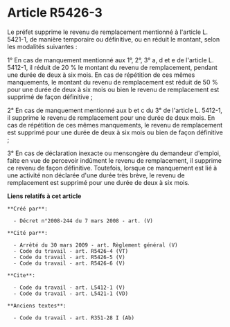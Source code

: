 # Article R5426-3

Le préfet supprime le revenu de remplacement mentionné à l'article L. 5421-1, de manière temporaire ou définitive, ou en
réduit le montant, selon les modalités suivantes : 

1° En cas de manquement mentionné aux 1°, 2°, 3° a, d et e de l'article L. 5412-1, il réduit de 20 % le montant du revenu de
remplacement, pendant une durée de deux à six mois. En cas de répétition de ces mêmes manquements, le montant du revenu de
remplacement est réduit de 50 % pour une durée de deux à six mois ou bien le revenu de remplacement est supprimé de façon
définitive ; 

2° En cas de manquement mentionné aux b et c du 3° de l'article L. 5412-1, il supprime le revenu de remplacement pour une
durée de deux mois. En cas de répétition de ces mêmes manquements, le revenu de remplacement est supprimé pour une durée de
deux à six mois ou bien de façon définitive ; 

3° En cas de déclaration inexacte ou mensongère du demandeur d'emploi, faite en vue de percevoir indûment le revenu de
remplacement, il supprime ce revenu de façon définitive. Toutefois, lorsque ce manquement est lié à une activité non déclarée
d'une durée très brève, le revenu de remplacement est supprimé pour une durée de deux à six mois.

**Liens relatifs à cet article**

	**Créé par**:

	  - Décret n°2008-244 du 7 mars 2008 - art. (V)

	**Cité par**:

	  - Arrêté du 30 mars 2009 - art. Règlement général (V)
	  - Code du travail - art. R5426-4 (VT)
	  - Code du travail - art. R5426-5 (V)
	  - Code du travail - art. R5426-6 (V)

	**Cite**:

	  - Code du travail - art. L5412-1 (V)
	  - Code du travail - art. L5421-1 (VD)

	**Anciens textes**:

	  - Code du travail - art. R351-28 I (Ab)
